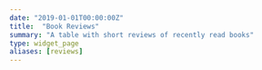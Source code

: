 ```yaml
---
date: "2019-01-01T00:00:00Z"
title:  "Book Reviews"
summary: "A table with short reviews of recently read books"
type: widget_page
aliases: [reviews]
---
```

